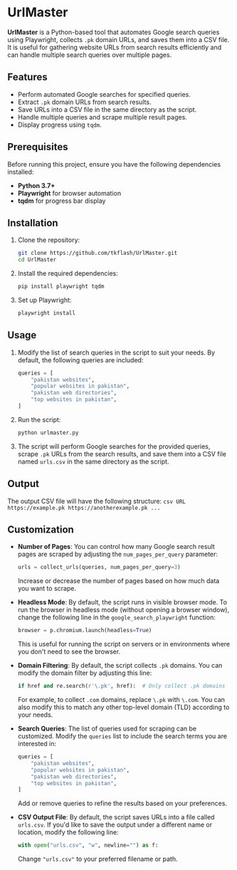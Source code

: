 # UrlMaster

**UrlMaster** is a Python-based tool that automates Google search queries using Playwright, collects `.pk` domain URLs, and saves them into a CSV file. It is useful for gathering website URLs from search results efficiently and can handle multiple search queries over multiple pages.

## Features
- Perform automated Google searches for specified queries.
- Extract `.pk` domain URLs from search results.
- Save URLs into a CSV file in the same directory as the script.
- Handle multiple queries and scrape multiple result pages.
- Display progress using `tqdm`.

## Prerequisites
Before running this project, ensure you have the following dependencies installed:

- **Python 3.7+**
- **Playwright** for browser automation
- **tqdm** for progress bar display

## Installation

1. Clone the repository:
    ```bash
    git clone https://github.com/tkflash/UrlMaster.git
    cd UrlMaster
    ```

2. Install the required dependencies:
    ```bash
    pip install playwright tqdm
    ```

3. Set up Playwright:
    ```bash
    playwright install
    ```

## Usage

1. Modify the list of search queries in the script to suit your needs. By default, the following queries are included:
    ```python
    queries = [
        "pakistan websites",
        "popular websites in pakistan",
        "pakistan web directories",
        "top websites in pakistan",
    ]
    ```

2. Run the script:
    ```bash
    python urlmaster.py
    ```

3. The script will perform Google searches for the provided queries, scrape `.pk` URLs from the search results, and save them into a CSV file named `urls.csv` in the same directory as the script.

## Output

The output CSV file will have the following structure:
    ```csv
    URL
    https://example.pk
    https://anotherexample.pk
    ...
    ```

## Customization

- **Number of Pages**: You can control how many Google search result pages are scraped by adjusting the `num_pages_per_query` parameter:
    ```python
    urls = collect_urls(queries, num_pages_per_query=3)
    ```
    Increase or decrease the number of pages based on how much data you want to scrape.

- **Headless Mode**: By default, the script runs in visible browser mode. To run the browser in headless mode (without opening a browser window), change the following line in the `google_search_playwright` function:
    ```python
    browser = p.chromium.launch(headless=True)
    ```
    This is useful for running the script on servers or in environments where you don't need to see the browser.

- **Domain Filtering**: By default, the script collects `.pk` domains. You can modify the domain filter by adjusting this line:
    ```python
    if href and re.search(r'\.pk', href):  # Only collect .pk domains
    ```
    For example, to collect `.com` domains, replace `\.pk` with `\.com`. You can also modify this to match any other top-level domain (TLD) according to your needs.

- **Search Queries**: The list of queries used for scraping can be customized. Modify the `queries` list to include the search terms you are interested in:
    ```python
    queries = [
        "pakistan websites",
        "popular websites in pakistan",
        "pakistan web directories",
        "top websites in pakistan",
    ]
    ```
    Add or remove queries to refine the results based on your preferences.

- **CSV Output File**: By default, the script saves URLs into a file called `urls.csv`. If you'd like to save the output under a different name or location, modify the following line:
    ```python
    with open("urls.csv", "w", newline="") as f:
    ```
    Change `"urls.csv"` to your preferred filename or path.
